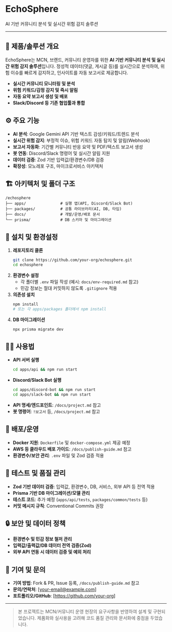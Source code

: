 # EchoSphere

AI 기반 커뮤니티 분석 및 실시간 위험 감지 솔루션

---

## 🏢 제품/솔루션 개요

EchoSphere는 MCN, 브랜드, 커뮤니티 운영자를 위한 **AI 기반 커뮤니티 분석 및 실시간 위험 감지 솔루션**입니다. 정성적 데이터(댓글, 게시글 등)를 실시간으로 분석하여, 위험 이슈를 빠르게 감지하고, 인사이트를 자동 보고서로 제공합니다.

- **실시간 커뮤니티 모니터링 및 분석**
- **위험 키워드/감정 감지 및 즉시 알림**
- **자동 요약 보고서 생성 및 배포**
- **Slack/Discord 등 기존 협업툴과 통합**

## ⚙️ 주요 기능

- **AI 분석**: Google Gemini API 기반 텍스트 감성/키워드/트렌드 분석
- **실시간 위험 감지**: 부정적 이슈, 위험 키워드 자동 탐지 및 알림(Webhook)
- **보고서 자동화**: 기간별 커뮤니티 반응 요약 및 PDF/텍스트 보고서 생성
- **봇 연동**: Discord/Slack 명령어 및 실시간 알림 지원
- **데이터 검증**: Zod 기반 입력값/환경변수/DB 검증
- **확장성**: 모노레포 구조, 마이크로서비스 아키텍처

## 🏗️ 아키텍처 및 폴더 구조

```
/echosphere
├── apps/               # 실행 앱(API, Discord/Slack Bot)
├── packages/           # 공통 라이브러리(AI, DB, 타입)
├── docs/               # 개발/운영/배포 문서
└── prisma/             # DB 스키마 및 마이그레이션
```

## 🚀 설치 및 환경설정

1. **레포지토리 클론**
   ```bash
   git clone https://github.com/your-org/echosphere.git
   cd echosphere
   ```
2. **환경변수 설정**
   - 각 폴더별 `.env` 파일 작성 (예시: `docs/env-required.md` 참고)
   - 민감 정보는 절대 커밋하지 않도록 `.gitignore` 적용
3. **의존성 설치**
   ```bash
   npm install
   # 또는 각 apps/packages 폴더에서 npm install
   ```
4. **DB 마이그레이션**
   ```bash
   npx prisma migrate dev
   ```

## 🧑‍💻 사용법

- **API 서버 실행**
  ```bash
  cd apps/api && npm run start
  ```
- **Discord/Slack Bot 실행**
  ```bash
  cd apps/discord-bot && npm run start
  cd apps/slack-bot && npm run start
  ```
- **API 명세/엔드포인트**: `/docs/project.md` 참고
- **봇 명령어**: `!보고서` 등, `/docs/project.md` 참고

## 🐳 배포/운영

- **Docker 지원**: `Dockerfile` 및 `docker-compose.yml` 제공 예정
- **AWS 등 클라우드 배포 가이드**: `/docs/publish-guide.md` 참고
- **환경변수/보안 관리**: `.env` 파일 및 Zod 검증 적용

## 🧪 테스트 및 품질 관리

- **Zod 기반 데이터 검증**: 입력값, 환경변수, DB, 서비스, 외부 API 등 전역 적용
- **Prisma 기반 DB 마이그레이션/모델 관리**
- **테스트 코드**: 추가 예정 (`apps/api/tests`, `packages/common/tests` 등)
- **커밋 메시지 규칙**: Conventional Commits 권장

## 🔒 보안 및 데이터 정책

- **환경변수 및 민감 정보 철저 관리**
- **입력값/출력값/DB 데이터 전역 검증(Zod)**
- **외부 API 연동 시 데이터 검증 및 예외 처리**

## 🤝 기여 및 문의

- **기여 방법**: Fork & PR, Issue 등록, `/docs/publish-guide.md` 참고
- **문의/연락처**: [your-email@example.com]
- **포트폴리오/GitHub**: [https://github.com/your-org]

---

> 본 프로젝트는 MCN/커뮤니티 운영 현장의 요구사항을 반영하여 설계 및 구현되었습니다. 제품화와 실사용을 고려해 코드 품질 관리와 문서화에 중점을 두었습니다.